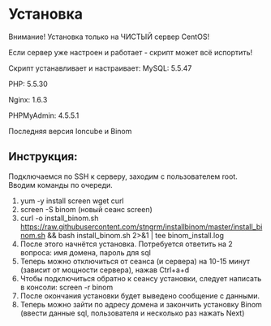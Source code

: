 # Установка
Внимание! Установка только на ЧИСТЫЙ сервер CentOS!

Если сервер уже настроен и работает - скрипт может всё испортить!

Скрипт устанавливает и настраивает:
MySQL: 5.5.47

PHP: 5.5.30

Nginx: 1.6.3

PHPMyAdmin: 4.5.5.1

Последняя версия Ioncube и Binom


## Инструкция:
Подключаемся по SSH к серверу, заходим с пользователем root. Вводим команды по очереди.
1. yum -y install screen wget curl
2. screen -S binom (новый сеанс screen)
3. curl -o install_binom.sh https://raw.githubusercontent.com/stngrm/installbinom/master/install_binom.sh && bash install_binom.sh 2>&1 | tee binom_install.log
4. После этого начнётся установка. Потребуется ответить на 2 вопроса: имя домена, пароль для sql
5. Теперь можно отключиться от сеанса (и сервера) на 10-15 минут (зависит от мощности сервера), нажав Ctrl+a+d
6. Чтобы подключиться обратно к сеансу установки, следует написать в консоли: screen -r binom
6. После окончания установки будет выведено сообщение с данными.
7. Теперь можно зайти по адресу домена и закончить установку Binom (ввести данные sql, пользователя и несколько раз нажать Next)
